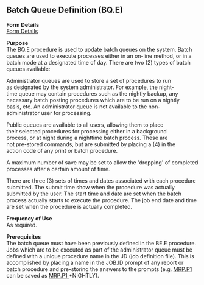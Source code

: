 ##  Batch Queue Definition (BQ.E)

<PageHeader />

**Form Details**  
[ Form Details ](BQ-E-1/README.md)   

**Purpose**  
The BQ.E procedure is used to update batch queues on the system. Batch queues
are used to execute processes either in an on-line method, or in a batch mode
at a designated time of day. There are two (2) types of batch queues
available:  
  
Administrator queues are used to store a set of procedures to run  
as designated by the system administrator. For example, the night-  
time queue may contain procedures such as the nightly backup, any  
necessary batch posting procedures which are to be run on a nightly  
basis, etc. An administrator queue is not available to the non-  
administrator user for processing.  
  
Public queues are available to all users, allowing them to place  
their selected procedures for processing either in a background  
process, or at night during a nighttime batch process. These are  
not pre-stored commands, but are submitted by placing a (4) in the  
action code of any print or batch procedure.  
  
A maximum number of save may be set to allow the 'dropping' of completed
processes after a certain amount of time.  
  
There are three (3) sets of times and dates associated with each procedure
submitted. The submit time show when the procedure was actually submitted by
the user. The start time and date are set when the batch process actually
starts to execute the procedure. The job end date and time are set when the
procedure is actually completed.

**Frequency of Use**  
As required.

**Prerequisites**  
The batch queue must have been previously defined in the BE.E procedure. Jobs which are to be executed as part of the administrator queue must be defined with a unique procedure name in the JD (job definition file). This is accomplished by placing a name in the JOB.ID prompt of any report or batch procedure and pre-storing the answers to the prompts (e.g. [ MRP.P1 ](../../../MFG-OVERVIEW/MFG-PROCESS/MRP-P1/README.md) can be saved as [ MRP.P1 ](../../../MFG-OVERVIEW/MFG-PROCESS/MRP-P1/README.md) *NIGHTLY). 

<badge text= "Version 8.10.57" vertical="middle" />

<PageFooter />